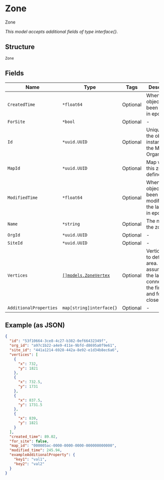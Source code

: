 
# Zone

Zone

*This model accepts additional fields of type interface{}.*

## Structure

`Zone`

## Fields

| Name | Type | Tags | Description |
|  --- | --- | --- | --- |
| `CreatedTime` | `*float64` | Optional | When the object has been created, in epoch |
| `ForSite` | `*bool` | Optional | - |
| `Id` | `*uuid.UUID` | Optional | Unique ID of the object instance in the Mist Organnization |
| `MapId` | `*uuid.UUID` | Optional | Map where this zone is defined |
| `ModifiedTime` | `*float64` | Optional | When the object has been modified for the last time, in epoch |
| `Name` | `*string` | Optional | The name of the zone |
| `OrgId` | `*uuid.UUID` | Optional | - |
| `SiteId` | `*uuid.UUID` | Optional | - |
| `Vertices` | [`[]models.ZoneVertex`](../../doc/models/zone-vertex.md) | Optional | Vertices used to define an area. It’s assumed that the last point connects to the first point and forms an closed area |
| `AdditionalProperties` | `map[string]interface{}` | Optional | - |

## Example (as JSON)

```json
{
  "id": "53f10664-3ce8-4c27-b382-0ef66432349f",
  "org_id": "a97c1b22-a4e9-411e-9bfd-d8695a0f9e61",
  "site_id": "441a1214-6928-442a-8e92-e1d34b8ec6a6",
  "vertices": [
    {
      "x": 732,
      "y": 1821
    },
    {
      "x": 732.5,
      "y": 1731
    },
    {
      "x": 837.5,
      "y": 1731.5
    },
    {
      "x": 839,
      "y": 1821
    }
  ],
  "created_time": 89.02,
  "for_site": false,
  "map_id": "000005ac-0000-0000-0000-000000000000",
  "modified_time": 245.94,
  "exampleAdditionalProperty": {
    "key1": "val1",
    "key2": "val2"
  }
}
```


